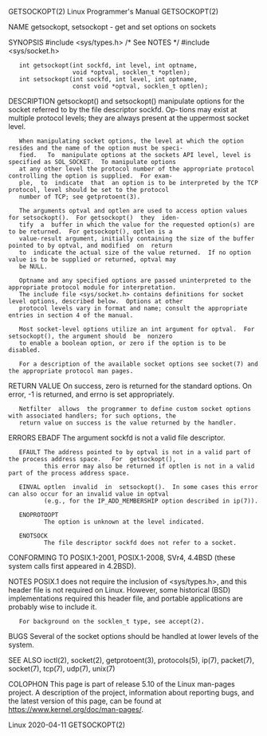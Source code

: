 GETSOCKOPT(2)                                   Linux Programmer's Manual                                  GETSOCKOPT(2)

NAME
       getsockopt, setsockopt - get and set options on sockets

SYNOPSIS
       #include <sys/types.h>          /* See NOTES */
       #include <sys/socket.h>

       int getsockopt(int sockfd, int level, int optname,
                      void *optval, socklen_t *optlen);
       int setsockopt(int sockfd, int level, int optname,
                      const void *optval, socklen_t optlen);

DESCRIPTION
       getsockopt()  and  setsockopt() manipulate options for the socket referred to by the file descriptor sockfd.  Op‐
       tions may exist at multiple protocol levels; they are always present at the uppermost socket level.

       When manipulating socket options, the level at which the option resides and the name of the option must be speci‐
       fied.   To  manipulate options at the sockets API level, level is specified as SOL_SOCKET.  To manipulate options
       at any other level the protocol number of the appropriate protocol controlling the option is supplied.  For exam‐
       ple,  to  indicate  that  an option is to be interpreted by the TCP protocol, level should be set to the protocol
       number of TCP; see getprotoent(3).

       The arguments optval and optlen are used to access option values for setsockopt().  For getsockopt()  they  iden‐
       tify  a  buffer in which the value for the requested option(s) are to be returned.  For getsockopt(), optlen is a
       value-result argument, initially containing the size of the buffer pointed to by optval, and modified  on  return
       to  indicate the actual size of the value returned.  If no option value is to be supplied or returned, optval may
       be NULL.

       Optname and any specified options are passed uninterpreted to the appropriate protocol module for interpretation.
       The include file <sys/socket.h> contains definitions for socket level options, described below.  Options at other
       protocol levels vary in format and name; consult the appropriate entries in section 4 of the manual.

       Most socket-level options utilize an int argument for optval.  For setsockopt(), the argument should  be  nonzero
       to enable a boolean option, or zero if the option is to be disabled.

       For a description of the available socket options see socket(7) and the appropriate protocol man pages.

RETURN VALUE
       On success, zero is returned for the standard options.  On error, -1 is returned, and errno is set appropriately.

       Netfilter  allows  the programmer to define custom socket options with associated handlers; for such options, the
       return value on success is the value returned by the handler.

ERRORS
       EBADF  The argument sockfd is not a valid file descriptor.

       EFAULT The address pointed to by optval is not in a valid part of the process address space.   For  getsockopt(),
              this error may also be returned if optlen is not in a valid part of the process address space.

       EINVAL optlen  invalid  in  setsockopt().  In some cases this error can also occur for an invalid value in optval
              (e.g., for the IP_ADD_MEMBERSHIP option described in ip(7)).

       ENOPROTOOPT
              The option is unknown at the level indicated.

       ENOTSOCK
              The file descriptor sockfd does not refer to a socket.

CONFORMING TO
       POSIX.1-2001, POSIX.1-2008, SVr4, 4.4BSD (these system calls first appeared in 4.2BSD).

NOTES
       POSIX.1 does not require the inclusion of <sys/types.h>, and this header file is not required on Linux.  However,
       some  historical  (BSD) implementations required this header file, and portable applications are probably wise to
       include it.

       For background on the socklen_t type, see accept(2).

BUGS
       Several of the socket options should be handled at lower levels of the system.

SEE ALSO
       ioctl(2), socket(2), getprotoent(3), protocols(5), ip(7), packet(7), socket(7), tcp(7), udp(7), unix(7)

COLOPHON
       This page is part of release 5.10 of the Linux man-pages project.  A  description  of  the  project,  information
       about reporting bugs, and the latest version of this page, can be found at https://www.kernel.org/doc/man-pages/.

Linux                                                  2020-04-11                                          GETSOCKOPT(2)
